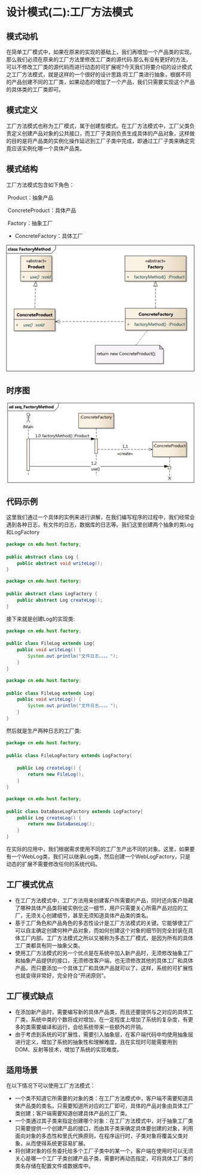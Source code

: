 # 设计模式(二):工厂方法模式

## 模式动机

​	在简单工厂模式中，如果在原来的实现的基础上，我们再增加一个产品类的实现，那么我们必须在原来的工厂方法里修改工厂类的源代码.那么有没有更好的方法，可以不修改工厂类的源代码而进行动态的可扩展呢?今天我们将要介绍的设计模式之工厂方法模式，就是这样的一个很好的设计思路:将工厂类进行抽象，根据不同的产品创建不同的工厂类，如果动态的增加了一个产品，我们只需要实现这个产品的具体类的工厂类即可。

## 模式定义

​	工厂方法模式也称为工厂模式，属于创建型模式。在工厂方法模式中，工厂父类负责定义创建产品对象的公共接口，而工厂子类则负责生成具体的产品对象，这样做的目的是将产品类的实例化操作延迟到工厂子类中完成，即通过工厂子类来确定究竟应该实例化哪一个具体产品类。

## 模式结构

工厂方法模式包含如下角色：

​	Product：抽象产品

​	ConcreteProduct：具体产品

​	Factory：抽象工厂

-  ConcreteFactory：具体工厂

![image-20180714133844401](工厂方法模式类图.png)

## 时序图

![image-20180714133947402](工厂方法模式时序图.png)

## 代码示例

这里我们通过一个具体的实例来进行讲解，在我们编写程序的过程中，我们经常会遇到各种日志，有文件的日志，数据库的日志等。我们这里创建两个抽象的类Log和LogFactory

```java
package cn.edu.hust.factory;

public abstract class Log {
    public abstract void writeLog();
}

```

```java
package cn.edu.hust.factory;

public abstract class LogFactory {
    public abstract Log createLog();
}

```

接下来就是创建Log的实现类:

```java
package cn.edu.hust.factory;

public class FileLog extends Log{
    public void writeLog() {
        System.out.println("文件日志。。。。");
    }
}

```

```java
package cn.edu.hust.factory;

public class FileLog extends Log{
    public void writeLog() {
        System.out.println("文件日志。。。。");
    }
}

```

然后就是生产两种日志的工厂类:

```java
package cn.edu.hust.factory;

public class FileLogFactory extends LogFactory{

    public Log createLog() {
        return new FileLog();
    }
}

```

```java
package cn.edu.hust.factory;

public class DataBaseLogFactory extends LogFactory{
    public Log createLog() {
        return new DataBaseLog();
    }
}

```

在实际的应用中，我们根据需求使用不同的工厂生产出不同的对象。这里，如果要有一个WebLog类，我们可以继承Log类，然后创建一个WebLogFactory，只是动态的扩展不需要修改任何的系统代码。

## 工厂模式优点

- 在工厂方法模式中，工厂方法用来创建客户所需要的产品，同时还向客户隐藏了哪种具体产品类将被实例化这一细节，用户只需要关心所需产品对应的工厂，无须关心创建细节，甚至无须知道具体产品类的类名。
- 基于工厂角色和产品角色的多态性设计是工厂方法模式的关键。它能够使工厂可以自主确定创建何种产品对象，而如何创建这个对象的细节则完全封装在具体工厂内部。工厂方法模式之所以又被称为多态工厂模式，是因为所有的具体工厂类都具有同一抽象父类。
- 使用工厂方法模式的另一个优点是在系统中加入新产品时，无须修改抽象工厂和抽象产品提供的接口，无须修改客户端，也无须修改其他的具体工厂和具体产品，而只要添加一个具体工厂和具体产品就可以了。这样，系统的可扩展性也就变得非常好，完全符合“开闭原则”。

## 工厂模式缺点

- 在添加新产品时，需要编写新的具体产品类，而且还要提供与之对应的具体工厂类，系统中类的个数将成对增加，在一定程度上增加了系统的复杂度，有更多的类需要编译和运行，会给系统带来一些额外的开销。
- 由于考虑到系统的可扩展性，需要引入抽象层，在客户端代码中均使用抽象层进行定义，增加了系统的抽象性和理解难度，且在实现时可能需要用到DOM、反射等技术，增加了系统的实现难度。

## 适用场景

在以下情况下可以使用工厂方法模式：

- 一个类不知道它所需要的对象的类：在工厂方法模式中，客户端不需要知道具体产品类的类名，只需要知道所对应的工厂即可，具体的产品对象由具体工厂类创建；客户端需要知道创建具体产品的工厂类。
- 一个类通过其子类来指定创建哪个对象：在工厂方法模式中，对于抽象工厂类只需要提供一个创建产品的接口，而由其子类来确定具体要创建的对象，利用面向对象的多态性和里氏代换原则，在程序运行时，子类对象将覆盖父类对象，从而使得系统更容易扩展。
- 将创建对象的任务委托给多个工厂子类中的某一个，客户端在使用时可以无须关心是哪一个工厂子类创建产品子类，需要时再动态指定，可将具体工厂类的类名存储在配置文件或数据库中。
